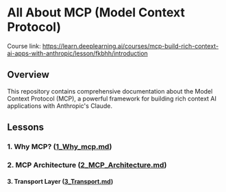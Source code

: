 # All About MCP (Model Context Protocol)

Course link: https://learn.deeplearning.ai/courses/mcp-build-rich-context-ai-apps-with-anthropic/lesson/fkbhh/introduction

## Overview

This repository contains comprehensive documentation about the Model Context Protocol (MCP), a powerful framework for building rich context AI applications with Anthropic's Claude.

## Lessons

### 1. Why MCP? ([1_Why_mcp.md](1_Why_mcp.md))

### 2. MCP Architecture ([2_MCP_Architecture.md](2_MCP_Architecture.md))

#### 3. Transport Layer ([3_Transport.md](3_Transport.md))